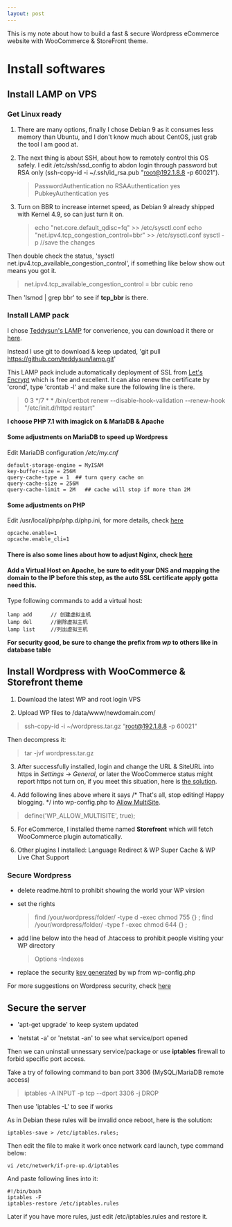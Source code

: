```yaml
---
layout: post
---
```

This is my note about how to build a fast & secure Wordpress eCommerce website with WooCommerce & StoreFront theme.

# Install softwares

## Install LAMP on VPS

### Get Linux ready
1. There are many options, finally I chose Debian 9 as it consumes less memory than Ubuntu, and I don't know much about CentOS, just grab the tool I am good at.

2. The next thing is about SSH, about how to remotely control this OS safely. I edit /etc/ssh/ssd_config to abdon login through password but RSA only (ssh-copy-id -i ~/.ssh/id_rsa.pub "root@192.1.8.8 -p 60021").

    >PasswordAuthentication  no
    >RSAAuthentication       yes
    >PubkeyAuthentication    yes

3. Turn on BBR to increase internet speed, as Debian 9 already shipped with Kernel 4.9, so can just turn it on.

    > echo "net.core.default_qdisc=fq" >> /etc/sysctl.conf
    > echo "net.ipv4.tcp_congestion_control=bbr" >> /etc/sysctl.conf
    > sysctl -p    //save the changes

Then double check the status, 'sysctl net.ipv4.tcp_available_congestion_control', if something like below show out means you got it.

> net.ipv4.tcp_available_congestion_control = bbr cubic reno 

Then 'lsmod | grep bbr' to see if **tcp_bbr** is there.

### Install LAMP pack
I chose [Teddysun's LAMP](https://github.com/teddysun/lamp) for converience, you can download it there or [here](https://lamp.sh/download.html).

Instead I use git to download & keep updated, 'git pull https://github.com/teddysun/lamp.git'

This LAMP pack include automatically deployment of SSL from [Let's Encrypt](https://letsencrypt.org) which is free and excellent. It can also renew the certificate by 'crond', type 'crontab -l' and make sure the following line is there.

> 0 3 */7 * * /bin/certbot renew --disable-hook-validation --renew-hook "/etc/init.d/httpd restart"

**I choose PHP 7.1 with imagick on & MariaDB & Apache** 

#### Some adjustments on MariaDB to speed up Wordpress
Edit MariaDB configuration */etc/my.cnf*

    default-storage-engine = MyISAM
    key-buffer-size = 256M
    query-cache-type = 1  ## turn query cache on
    query-cache-size = 256M
    query-cache-limit = 2M   ## cache will stop if more than 2M

#### Some adjustments on PHP
Edit /usr/local/php/php.d/php.ini, for more details, check [here](http://blog.csdn.net/weixin_36333654/article/details/52770325)

    opcache.enable=1
    opcache.enable_cli=1

#### There is also some lines about how to adjust Nginx, check [here](http://www.elecfans.com/d/633003.html)

#### Add a Virtual Host on Apache, be sure to edit your DNS and mapping the domain to the IP before this step, as the auto SSL certificate apply gotta need this.

Type following commands to add a virtual host:

    lamp add      // 创建虚拟主机
    lamp del      //删除虚拟主机
    lamp list     //列出虚拟主机

**For security good, be sure to change the prefix from *wp* to others like in database table**

## Install Wordpress with WooCommerce & Storefront theme

1. Download the latest WP and root login VPS

2. Upload WP files to /data/www/newdomain.com/

> ssh-copy-id -i ~/wordpress.tar.gz “root@192.1.8.8 -p 60021"

Then decompress it:

> tar -jvf wordpress.tar.gz 

3. After successfully installed, login and change the URL & SiteURL into https in *Settings* -> *General*, or later the WooCommerce status might report https not turn on, if you meet this situation, here is [the solution](https://github.com/woocommerce/woocommerce/issues/13921).

4. Add following lines above where it says /* That's all, stop editing! Happy blogging. */ into wp-config.php to [Allow MultiSite](https://codex.wordpress.org/Create_A_Network).

> define('WP_ALLOW_MULTISITE', true);

5. For eCommerce, I installed theme named **Storefront** which will fetch WooCommerce plugin automatically.

6. Other plugins I installed: Language Redirect & WP Super Cache & WP Live Chat Support 


### Secure Wordpress ###

* delete readme.html to prohibit showing the world your WP virsion

* set the rights

    > find /your/wordpress/folder/ -type d -exec chmod 755 {} \;
    > find /your/wordpress/folder/ -type f -exec chmod 644 {} \;

* add line below into the head of .htaccess to prohibit people visiting your WP directory

    > Options -Indexes

* replace the security [key generated](http://www.luoxiao123.cn/go/?url=https://api.wordpress.org/secret-key/1.1/salt/) by wp from wp-config.php

For more suggestions on Wordpress security, check [here](http://www.luoxiao123.cn/1172-2.html)


## Secure the server ###

* 'apt-get upgrade' to keep system updated

* 'netstat -a' or 'netstat -an' to see what service/port opened

Then we can uninstall unnessary service/package or use **iptables** firewall to forbid specific port access.

Take a try of following command to ban port 3306 (MySQL/MariaDB remote access)

> iptables -A INPUT -p tcp --dport 3306 -j DROP

Then use 'iptables -L' to see if works

As in Debian these rules will be invalid once reboot, here is the solution:

    iptables-save > /etc/iptables.rules;
    
Then edit the file to make it work once network card launch, type command below:

    vi /etc/network/if-pre-up.d/iptables

And paste following lines into it:

    #!/bin/bash
    iptables -F
    iptables-restore /etc/iptables.rules

Later if you have more rules, just edit /etc/iptables.rules and restore it.
